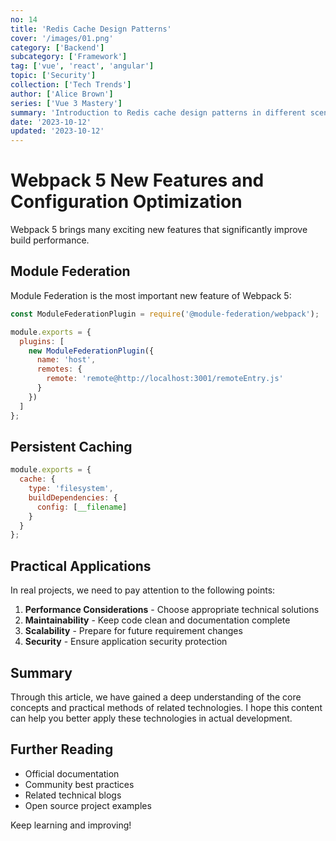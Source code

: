 ```yaml
---
no: 14
title: 'Redis Cache Design Patterns'
cover: '/images/01.png'
category: ['Backend']
subcategory: ['Framework']
tag: ['vue', 'react', 'angular']
topic: ['Security']
collection: ['Tech Trends']
author: ['Alice Brown']
series: ['Vue 3 Mastery']
summary: 'Introduction to Redis cache design patterns in different scenarios.'
date: '2023-10-12'
updated: '2023-10-12'
---
```


# Webpack 5 New Features and Configuration Optimization

Webpack 5 brings many exciting new features that significantly improve build performance.

## Module Federation

Module Federation is the most important new feature of Webpack 5:

```javascript
const ModuleFederationPlugin = require('@module-federation/webpack');

module.exports = {
  plugins: [
    new ModuleFederationPlugin({
      name: 'host',
      remotes: {
        remote: 'remote@http://localhost:3001/remoteEntry.js'
      }
    })
  ]
};
```

## Persistent Caching

```javascript
module.exports = {
  cache: {
    type: 'filesystem',
    buildDependencies: {
      config: [__filename]
    }
  }
};
```

## Practical Applications

In real projects, we need to pay attention to the following points:

1. **Performance Considerations** - Choose appropriate technical solutions
2. **Maintainability** - Keep code clean and documentation complete
3. **Scalability** - Prepare for future requirement changes
4. **Security** - Ensure application security protection

## Summary

Through this article, we have gained a deep understanding of the core concepts and practical methods of related technologies. I hope this content can help you better apply these technologies in actual development.

## Further Reading

- Official documentation
- Community best practices
- Related technical blogs
- Open source project examples

Keep learning and improving!